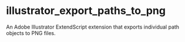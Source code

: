 # illustrator_export_paths_to_png
An Adobe Illustrator ExtendScript extension that exports individual path objects to PNG files. 
